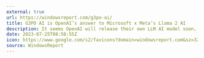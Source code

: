 ```yaml
---
external: true
url: https://windowsreport.com/g3po-ai/
title: G3PO AI is OpenAI’s answer to Microsoft x Meta’s Llama 2 AI
description: It seems OpenAI will release their own LLM AI model soon, and for now the codename for it is G3PO. However, the project does not have a release date.
date: 2023-07-25T08:58:55Z
icon: https://www.google.com/s2/favicons?domain=windowsreport.com&sz=32
source: WindowsReport
---
```


